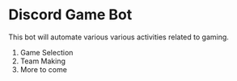 # Discord Game Bot

This bot will automate various various activities related to gaming.

1. Game Selection
2. Team Making
3. More to come

